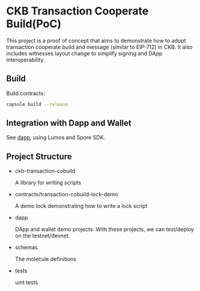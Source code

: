 # CKB Transaction Cooperate Build(PoC)
This project is a proof of concept that aims to demonstrate how to adopt
transaction cooperate build and message (similar to EIP-712) in CKB. It also
includes witnesses layout change to simplify signing and DApp interoperability.


## Build
Build contracts:

```sh
capsule build --release
```

## Integration with Dapp and Wallet
See [dapp](./dapp/README.md), using Lumos and Spore SDK.


## Project Structure
* ckb-transaction-cobuild

    A library for writing scripts

* contracts/transaction-cobuild-lock-demo

    A demo lock demonstrating how to write a lock script

* dapp

    DApp and wallet demo projects. With these projects, we can test/deploy on the testnet/devnet.

* schemas

    The molecule definitions

* tests

    uint tests
